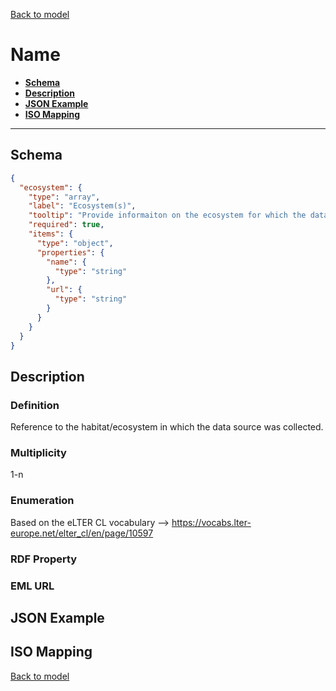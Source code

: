 [Back to model](_base.md)

# Name

- **[Schema](#schema)**
- **[Description](#description)**
- **[JSON Example](#json-example)**
- **[ISO Mapping](#iso-mapping)**
---
## Schema
```json
{
  "ecosystem": {
    "type": "array",
    "label": "Ecosystem(s)",
    "tooltip": "Provide informaiton on the ecosystem for which the datasource was created.",
    "required": true,
    "items": {
      "type": "object",
      "properties": {
        "name": {
          "type": "string"
        },
        "url": {
          "type": "string"
        }
      }
    }
  }
}
```

## Description
### Definition
Reference to the habitat/ecosystem in which the data source was collected.
### Multiplicity
1-n
### Enumeration
Based on the eLTER CL vocabulary --> https://vocabs.lter-europe.net/elter_cl/en/page/10597
### RDF Property
### EML URL

## JSON Example
## ISO Mapping

[Back to model](_base.md)
